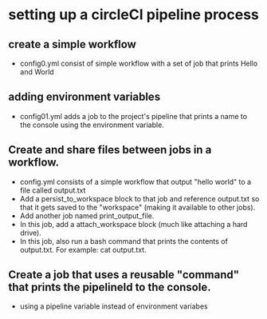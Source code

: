 # setting up a circleCI pipeline process
## create a simple workflow
- config0.yml consist of simple workflow with a set of job that prints Hello and World

## adding environment variables
- config01.yml adds a job to the project's pipeline that prints a name to the console using the environment variable. 

## Create and share files between jobs in a workflow.
- config.yml consists of a simple workflow that output "hello world" to a file called output.txt
- Add a persist_to_workspace block to that job and reference output.txt so that it gets saved to the "workspace" (making it available to other jobs).
- Add another job named print_output_file.
- In this job, add a attach_workspace block (much like attaching a hard drive).
- In this job, also run a bash command that prints the contents of output.txt. For example: cat output.txt.

## Create a job that uses a reusable "command" that prints the pipelineId to the console.
- using a pipeline variable instead of environment variabes



